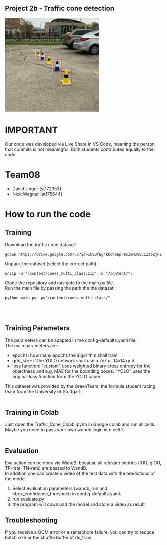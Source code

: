 ## Project 2b - Traffic cone detection

<img src="6_traffic_cones.png" alt="MarineGEO circle logo" style="height: 300px; width:300px;"/>

# IMPORTANT
Our code was developed via Live Share in VS Code, meaning the person that commits is not meaningful.
Both students contributed equally to the code.

# Team08
- David Unger (st172353)
- Nick Wagner (st175644)

# How to run the code

## Training
Download the traffic cone dataset:<br />

```
gdown https://drive.google.com/uc?id=1kSQfEg4kkch6npr9cZmHJx6CiZsoZjFZ
```
Unpack the dataset (select the correct path)<br />
```
unzip -u "/content/cones_multi_class.zip" -d "/content/";
````
Clone the repository and navigate to the main.py file.<br />
Run the main file by passing the path the the dataset:<br />
````
python main.py -p="/content/cones_multi_class/"
````



<br /><br />
## Training Parameters
The parameters can be adapted in the config-defaults.yaml file.<br />
The main parameters are:
- epochs: how many epochs the algorithm shall train
- grid_size: if the YOLO network shall use a 7x7 or 14x14 grid
- loss function: "custom" uses weighted binary cross entropy for the objectness and e.g. MAE for the bounding boxes. "YOLO" uses the original loss function form the YOLO paper

This dataset was provided by the GreenTeam, the formula student racing team from the University of Stuttgart.
<br /><br />
## Training in Colab
Just open the Traffic_Cone_Colab.ipynb in Google colab and run all cells.<br />
Maybe you need to pass your own wandb login into cell 7.
<br /><br />

## Evaluation
Evaluation can be done via WandB, because all relevant metrics (IOU, gIOU, TP-rate, TN-rate) are passed to WandB.<br />
In addition one can create a video of the test data with the oredictions of the model.
1) Select evaluation parameters (wandb_run and bbox_confidence_threshold) in config-defaults.yaml.
2) run evaluate.py 
3) the program will download the model and store a video as result



## Troubleshooting
If you receive a OOM error or a semaphore failure, you can try to reduce batch size or the shuffle buffer of ds_train.